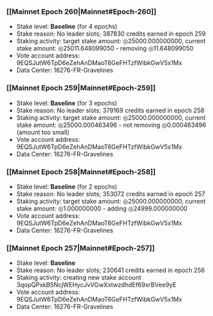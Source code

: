 ### [[Mainnet Epoch 260|Mainnet#Epoch-260]]
* Stake level: **Baseline** (for 4 epochs)
* Stake reason: No leader slots; 387830 credits earned in epoch 259
* Staking activity: target stake amount: ◎25000.000000000, current stake amount: ◎25011.648099050 - removing ◎11.648099050
* Vote account address: 9EQSJutW6TpD6eZehAnDMaoT6GeFHTzfWibkGwV5x1Mx
* Data Center: 16276-FR-Gravelines
### [[Mainnet Epoch 259|Mainnet#Epoch-259]]
* Stake level: **Baseline** (for 3 epochs)
* Stake reason: No leader slots; 379169 credits earned in epoch 258
* Staking activity: target stake amount: ◎25000.000000000, current stake amount: ◎25000.000463496 - not removing ◎0.000463496 (amount too small)
* Vote account address: 9EQSJutW6TpD6eZehAnDMaoT6GeFHTzfWibkGwV5x1Mx
* Data Center: 16276-FR-Gravelines
### [[Mainnet Epoch 258|Mainnet#Epoch-258]]
* Stake level: **Baseline** (for 2 epochs)
* Stake reason: No leader slots; 353072 credits earned in epoch 257
* Staking activity: target stake amount: ◎25000.000000000, current stake amount: ◎1.000000000 - adding ◎24999.000000000
* Vote account address: 9EQSJutW6TpD6eZehAnDMaoT6GeFHTzfWibkGwV5x1Mx
* Data Center: 16276-FR-Gravelines
### [[Mainnet Epoch 257|Mainnet#Epoch-257]]
* Stake level: **Baseline**
* Stake reason: No leader slots; 230641 credits earned in epoch 256
* Staking activity: creating new stake account 3qopQPxkB5NcjWEHycJvVGwXxtwzdhdEf69xrBVee9yE
* Vote account address: 9EQSJutW6TpD6eZehAnDMaoT6GeFHTzfWibkGwV5x1Mx
* Data Center: 16276-FR-Gravelines